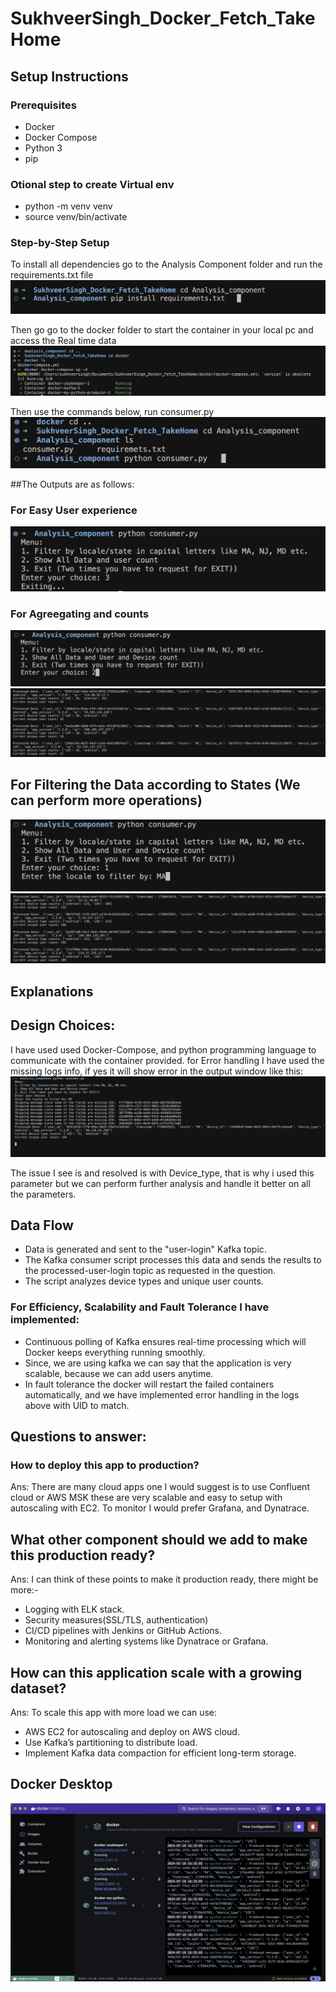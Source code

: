 # SukhveerSingh_Docker_Fetch_TakeHome

## Setup Instructions

### Prerequisites
- Docker
- Docker Compose
- Python 3
- pip
### Otional step to create Virtual env 
- python -m venv venv
- source venv/bin/activate 

### Step-by-Step Setup
To install all dependencies go to the Analysis Component folder and run the requirements.txt file
![Outputs_Terminal](Outputs_Terminal/1.png)

Then go go to the docker folder to start the container in your local pc and access the Real time data
![Outputs_Terminal](Outputs_Terminal/2.png)

Then use the commands below, run consumer.py 
![Outputs_Terminal](Outputs_Terminal/3.png)


##The Outputs are as follows: 
### For Easy User experience
![Outputs_Terminal](Outputs_Terminal/6.png)
### For Agreegating and counts
![Outputs_Terminal](Outputs_Terminal/4.png)
![Outputs_Terminal](Outputs_Terminal/5.png)

## For Filtering the Data according to States (We can perform more operations)
![Outputs_Terminal](Outputs_Terminal/7.png)
![Outputs_Terminal](Outputs_Terminal/8.png)


## Explanations
## Design Choices:
I have used used Docker-Compose, and python programming language to communicate with the container provided.
for Error handling I have used the missing logs info, if yes it will show error in the output window like this: 
![Outputs_Terminal](Outputs_Terminal/9.png)

The issue I see is and resolved is with Device_type, that is why i used this parameter but we can perform further analysis and handle it better on all the parameters.

## Data Flow
- Data is generated and sent to the "user-login" Kafka topic.
- The Kafka consumer script processes this data and sends the results to the processed-user-login topic as requested in the question.
- The script analyzes device types and unique user counts.

### For Efficiency, Scalability and Fault Tolerance I have implemented:
- Continuous polling of Kafka ensures real-time processing which will Docker keeps everything running smoothly.
- Since, we are using kafka we can say that the application is very scalable, because we can add users anytime. 
- In fault tolerance the docker will restart the failed containers automatically, and we have implemented error handling in the logs above with UID to match. 

## Questions to answer: 
### How to deploy this app to production?
Ans: There are many cloud apps one I would suggest is to use Confluent cloud or AWS MSK these are very scalable and easy to setup with autoscaling with EC2.
To monitor I would prefer Grafana, and Dynatrace. 

## What other component should we add to make this production ready?
Ans: I can think of these points to make it production ready, there might be more:- 
- Logging with ELK stack.
- Security measures(SSL/TLS, authentication)
- CI/CD pipelines with Jenkins or GitHub Actions.
- Monitoring and alerting systems like Dynatrace or Grafana.

## How can this application scale with a growing dataset?
Ans: To scale this app with more load we can use:
- AWS EC2 for autoscaling and deploy on AWS cloud.
- Use Kafka’s partitioning to distribute load.
- Implement Kafka data compaction for efficient long-term storage.


## Docker Desktop
![Outputs_Terminal](Outputs_Terminal/10.png)






















